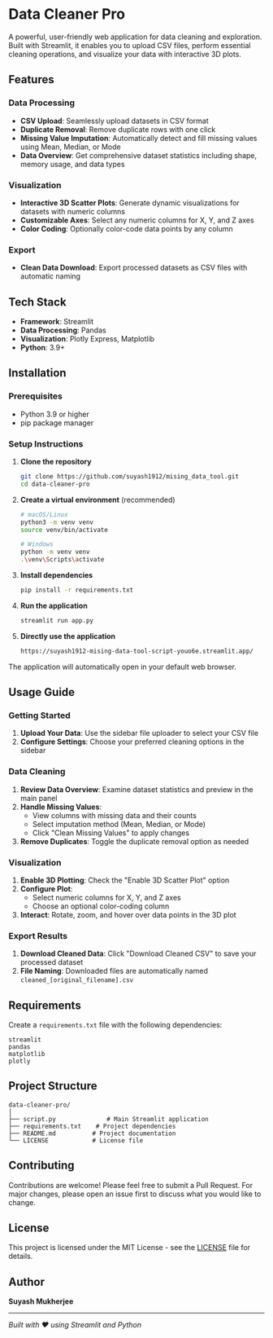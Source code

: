 # Data Cleaner Pro

A powerful, user-friendly web application for data cleaning and exploration. Built with Streamlit, it enables you to upload CSV files, perform essential cleaning operations, and visualize your data with interactive 3D plots.

## Features

### Data Processing
- **CSV Upload**: Seamlessly upload datasets in CSV format
- **Duplicate Removal**: Remove duplicate rows with one click
- **Missing Value Imputation**: Automatically detect and fill missing values using Mean, Median, or Mode
- **Data Overview**: Get comprehensive dataset statistics including shape, memory usage, and data types

### Visualization
- **Interactive 3D Scatter Plots**: Generate dynamic visualizations for datasets with numeric columns
- **Customizable Axes**: Select any numeric columns for X, Y, and Z axes
- **Color Coding**: Optionally color-code data points by any column

### Export
- **Clean Data Download**: Export processed datasets as CSV files with automatic naming

## Tech Stack

- **Framework**: Streamlit
- **Data Processing**: Pandas
- **Visualization**: Plotly Express, Matplotlib
- **Python**: 3.9+

## Installation

### Prerequisites
- Python 3.9 or higher
- pip package manager

### Setup Instructions

1. **Clone the repository**
   ```bash
   git clone https://github.com/suyash1912/mising_data_tool.git
   cd data-cleaner-pro
   ```

2. **Create a virtual environment** (recommended)
   ```bash
   # macOS/Linux
   python3 -m venv venv
   source venv/bin/activate
   
   # Windows
   python -m venv venv
   .\venv\Scripts\activate
   ```

3. **Install dependencies**
   ```bash
   pip install -r requirements.txt
   ```

4. **Run the application**
   ```bash
   streamlit run app.py
   ```

4. **Directly use the application**
   ```bash
   https://suyash1912-mising-data-tool-script-youo6e.streamlit.app/
   ```

The application will automatically open in your default web browser.

## Usage Guide

### Getting Started
1. **Upload Your Data**: Use the sidebar file uploader to select your CSV file
2. **Configure Settings**: Choose your preferred cleaning options in the sidebar

### Data Cleaning
1. **Review Data Overview**: Examine dataset statistics and preview in the main panel
2. **Handle Missing Values**: 
   - View columns with missing data and their counts
   - Select imputation method (Mean, Median, or Mode)
   - Click "Clean Missing Values" to apply changes
3. **Remove Duplicates**: Toggle the duplicate removal option as needed

### Visualization
1. **Enable 3D Plotting**: Check the "Enable 3D Scatter Plot" option
2. **Configure Plot**: 
   - Select numeric columns for X, Y, and Z axes
   - Choose an optional color-coding column
3. **Interact**: Rotate, zoom, and hover over data points in the 3D plot

### Export Results
1. **Download Cleaned Data**: Click "Download Cleaned CSV" to save your processed dataset
2. **File Naming**: Downloaded files are automatically named `cleaned_[original_filename].csv`

## Requirements

Create a `requirements.txt` file with the following dependencies:

```
streamlit
pandas
matplotlib
plotly
```

## Project Structure

```
data-cleaner-pro/
│
├── script.py              # Main Streamlit application
├── requirements.txt    # Project dependencies
├── README.md          # Project documentation
└── LICENSE            # License file
```

## Contributing

Contributions are welcome! Please feel free to submit a Pull Request. For major changes, please open an issue first to discuss what you would like to change.

## License

This project is licensed under the MIT License - see the [LICENSE](LICENSE) file for details.

## Author

**Suyash Mukherjee**

---

*Built with ❤️ using Streamlit and Python*

